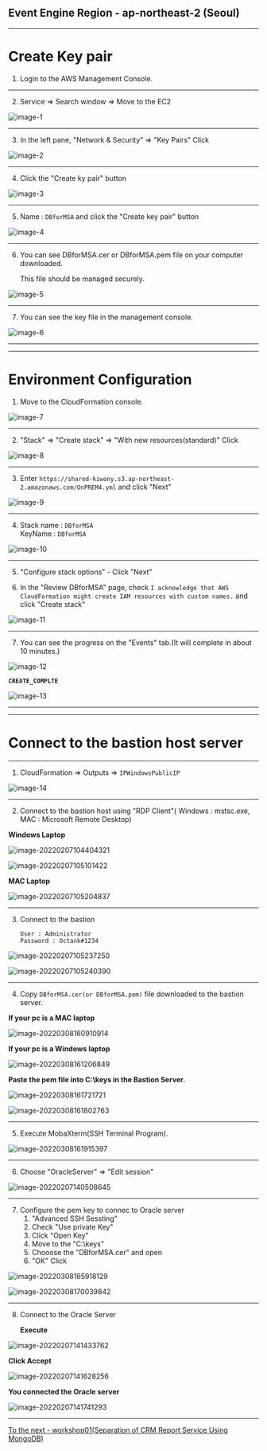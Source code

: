 ## Event Engine Region - ap-northeast-2 (Seoul)

---



# Create Key pair

1. Login to the AWS Management Console.

---

2. Service => Search window => Move to the EC2

![image-1](/static/image-1.png)

---

3. In the left pane, "Network & Security" => "Key Pairs" Click

![image-2](/static/image-2.png)

---

4. Click the "Create ky pair" button

![image-3](/static/image-3.png)

---

5. Name : `DBforMSA` and click the "Create key pair" button

![image-4](/static/image-4.png)

---

6. You can see DBforMSA.cer or DBforMSA.pem file on your computer downloaded.

   This file should be managed securely.

![image-5](/static/image-5.png)

---

7. You can see the key file in the management console.

![image-6](/static/image-6.png)



---

---

# Environment Configuration

1. Move to the CloudFormation console.

![image-7](/static/image-7.png)

---

2. "Stack" => "Create stack" => "With new resources(standard)"  Click

![image-8](/static/image-8.png)

---

3. Enter `https://shared-kiwony.s3.ap-northeast-2.amazonaws.com/OnPREM4.yml` and click "Next"

![image-9](/static/image-9.png)

---

4. Stack name : `DBforMSA`   
   KeyName : `DBforMSA`

![image-10](/static/image-10.png)

---

5. "Configure stack options" - Click "Next"

6. In the "Review DBforMSA" page, check `I acknowledge that AWS CloudFormation might create IAM resources with custom names.` and click "Create stack"

![image-11](/static/image-11.png)

---

7. You can see the progress on the "Events" tab.(It will complete in about 10 minutes.)

![image-12](/static/image-12.png)



**`CREATE_COMPLTE`**

![image-13](/static/image-13.png)

---

---

# Connect to the bastion host server

---

1. CloudFormation => Outputs => `IPWindowsPublicIP`

![image-14](/static/image-14.png)

---

2. Connect to the bastion host using "RDP Client"( Windows : mstsc.exe, MAC : Microsoft Remote Desktop)

**Windows Laptop**

![image-20220207104404321](/static/image-20220207104404321.png)

![image-20220207105101422](/static/image-20220207105101422.png)



**MAC Laptop**

![image-20220207105204837](/static/image-20220207105204837.png)

---

3. Connect to the bastion 

   ```
   User : Administrator
   Password : Octank#1234
   ```

   

![image-20220207105237250](/static/image-20220207105237250.png)



![image-20220207105240390](/static/image-20220207105240390.png)

---

4. Copy `DBforMSA.cer(or DBforMSA.pem)` file downloaded to the bastion server.

**If your pc is a MAC laptop**

![image-20220308160910914](/static/image-20220308160910914.png)



**If your pc is a Windows laptop**

![image-20220308161206849](/static/image-20220308161206849.png)



**Paste the pem file into C:\keys in the Bastion Server.**



![image-20220308161721721](/static/image-20220308161721721.png)

![image-20220308161802763](/static/image-20220308161802763.png)

---

5. Execute MobaXterm(SSH Terminal Program).

![image-20220308161915397](/static/image-20220308161915397.png)



---

6. Choose "OracleServer" =>  "Edit session"

![image-20220207140508645](/static/image-20220207140508645.png)

---

7. Configure the pem key to connec to Oracle server
   1. "Advanced SSH Sessting"
   2. Check "Use private Key"
   3. Click "Open Key"
   4. Move to the "C:\keys"
   5. Chooose the "DBforMSA.cer" and open
   6. "OK" Click

![image-20220308165918129](/static/image-20220308165918129.png)



![image-20220308170039842](/static/image-20220308170039842.png)

---

8. Connect to the Oracle Server

   **Execute**

![image-20220207141433762](/static/image-20220207141433762.png)

**Click Accept**

![image-20220207141628256](/static/image-20220207141628256.png)



**You connected the Oracle server**

![image-20220207141741293](/static/image-20220207141741293.png)



---

[To the next - workshop01(Separation of CRM Report Service Using MongoDB) ](../workshop01/index.en.md) 
